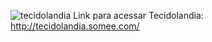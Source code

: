 ![tecidolandia](https://user-images.githubusercontent.com/92120746/200668617-ba6b8341-8331-4329-8bd9-6893e8ae3351.png)
Link para acessar Tecidolandia: http://tecidolandia.somee.com/

